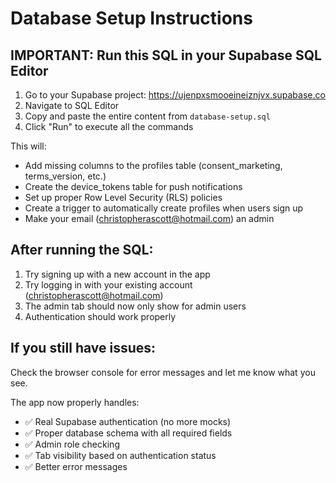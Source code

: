 # Database Setup Instructions

## IMPORTANT: Run this SQL in your Supabase SQL Editor

1. Go to your Supabase project: https://ujenpxsmooeineiznjvx.supabase.co
2. Navigate to SQL Editor
3. Copy and paste the entire content from `database-setup.sql` 
4. Click "Run" to execute all the commands

This will:
- Add missing columns to the profiles table (consent_marketing, terms_version, etc.)
- Create the device_tokens table for push notifications
- Set up proper Row Level Security (RLS) policies
- Create a trigger to automatically create profiles when users sign up
- Make your email (christopherascott@hotmail.com) an admin

## After running the SQL:

1. Try signing up with a new account in the app
2. Try logging in with your existing account (christopherascott@hotmail.com)
3. The admin tab should now only show for admin users
4. Authentication should work properly

## If you still have issues:

Check the browser console for error messages and let me know what you see.

The app now properly handles:
- ✅ Real Supabase authentication (no more mocks)
- ✅ Proper database schema with all required fields
- ✅ Admin role checking
- ✅ Tab visibility based on authentication status
- ✅ Better error messages